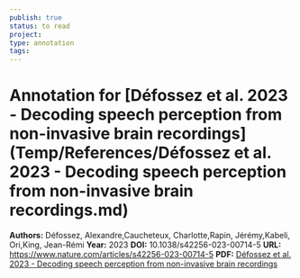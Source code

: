 ```yaml
---
publish: true
status: to read
project:
type: annotation
tags:
---
```

# Annotation for [Défossez et al. 2023 - Decoding speech perception from non-invasive brain recordings](Temp/References/Défossez et al. 2023 - Decoding speech perception from non-invasive brain recordings.md)

**Authors:** Défossez, Alexandre,Caucheteux, Charlotte,Rapin, Jérémy,Kabeli, Ori,King, Jean-Rémi
**Year:** 2023
**DOI:** 10.1038/s42256-023-00714-5
**URL:** https://www.nature.com/articles/s42256-023-00714-5
**PDF:** [Défossez et al. 2023 - Decoding speech perception from non-invasive brain recordings](Papers/PDFs/Défossez%20et%20al.%202023%20-%20Decoding%20speech%20perception%20from%20non-invasive%20brain%20recordings.pdf)
